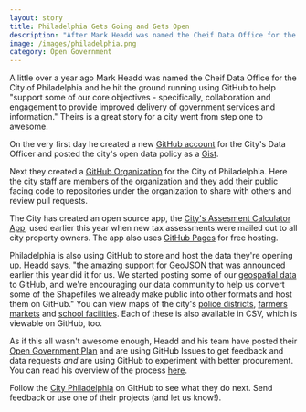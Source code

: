 ```yaml
---
layout: story
title: Philadelphia Gets Going and Gets Open
description: "After Mark Headd was named the Cheif Data Office for the City of Philadelphia he hit the ground running using GitHub to help -support some of our core objectives - specifically, collaboration and engagement to provide improved delivery of government services and information-. It's a great story for how they went from step one to awesome."
image: /images/philadelphia.png
category: Open Government
---
```


A little over a year ago Mark Headd was named the Cheif Data Office for the City of Philadelphia and he hit the ground running using GitHub to help "support some of our core objectives - specifically, collaboration and engagement to provide improved delivery of government services and information." Theirs is a great story for a city went from step one to awesome.

On the very first day he created a new [GitHub account](https://github.com/PhillyCDO "Philadelphia's Data Officer GitHub Account") for the City's Data Officer and posted the city's open data policy as a [Gist](https://gist.github.com/PhillyCDO/3623582).

Next they created a [GitHub Organization](https://github.com/cityofphiladelphia) for the City of Philadelphia. Here the city staff are members of the organization and they add their public facing code to repositories under the organization to share with others and review pull requests.

The City has created an open source  app, the [City's Assesment Calculator App](http://avicalculator.phila.gov/), used earlier this year when new tax assessments were mailed out to all city property owners. The app also uses [GitHub Pages](http://pages.github.com) for free hosting.

Philadelphia is also using GitHub to store and host the data they're opening up. Headd says, "the amazing support for GeoJSON that was announced earlier this year did it for us. We started posting some of our [geospatial data](https://github.com/CityOfPhiladelphia/phl-open-geodata) to GitHub, and we're encouraging our data community to help us convert some of the Shapefiles we already make public into other formats and host them on GitHub." You can view maps of the city's [police districts](https://github.com/CityOfPhiladelphia/phl-open-geodata/blob/master/police_districts/police_districts.geojson), [farmers markets](https://github.com/CityOfPhiladelphia/phl-open-geodata/blob/master/farmers_markets/farmers_markets.geojson) and [school facilities](https://github.com/CityOfPhiladelphia/phl-open-geodata/blob/master/school_facilities/philadelphiaschool_facilities201302.geojson). Each of these is also available in CSV, which is viewable on GitHub, too.

As if this all wasn't awesome enough, Headd and his team have posted their [Open Government Plan](https://github.com/CityOfPhiladelphia/open-gov-phl) and are using GitHub Issues to get feedback and data requests _and_ are using GitHub to experiment with better procurement. You can read his overview of the process [here](http://civic.io/2013/03/27/experiments-in-github-based-procurement/). 

Follow the [City Philadelphia](https://github.com/cityofphiladelphia) on GitHub to see what they do next. Send feedback or use one of their projects (and let us know!).